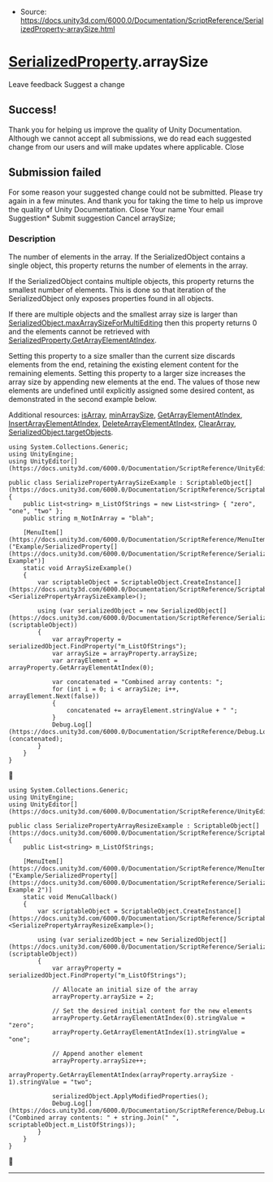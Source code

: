 * Source: https://docs.unity3d.com/6000.0/Documentation/ScriptReference/SerializedProperty-arraySize.html

#  [SerializedProperty](https://docs.unity3d.com/6000.0/Documentation/ScriptReference/SerializedProperty.html).arraySize
Leave feedback
Suggest a change
## Success!
Thank you for helping us improve the quality of Unity Documentation. Although we cannot accept all submissions, we do read each suggested change from our users and will make updates where applicable.
Close
## Submission failed
For some reason your suggested change could not be submitted. Please <a>try again</a> in a few minutes. And thank you for taking the time to help us improve the quality of Unity Documentation.
Close
Your name Your email Suggestion* Submit suggestion
Cancel
arraySize; 
### Description
The number of elements in the array.
If the SerializedObject contains a single object, this property returns the number of elements in the array.  
  
If the SerializedObject contains multiple objects, this property returns the smallest number of elements. This is done so that iteration of the SerializedObject only exposes properties found in all objects.  
  
If there are multiple objects and the smallest array size is larger than [SerializedObject.maxArraySizeForMultiEditing](https://docs.unity3d.com/6000.0/Documentation/ScriptReference/SerializedObject-maxArraySizeForMultiEditing.html) then this property returns 0 and the elements cannot be retrieved with [SerializedProperty.GetArrayElementAtIndex](https://docs.unity3d.com/6000.0/Documentation/ScriptReference/SerializedProperty.GetArrayElementAtIndex.html).  
  
Setting this property to a size smaller than the current size discards elements from the end, retaining the existing element content for the remaining elements. Setting this property to a larger size increases the array size by appending new elements at the end. The values of those new elements are undefined until explicitly assigned some desired content, as demonstrated in the second example below.  
  
Additional resources: [isArray](https://docs.unity3d.com/6000.0/Documentation/ScriptReference/SerializedProperty-isArray.html), [minArraySize](https://docs.unity3d.com/6000.0/Documentation/ScriptReference/SerializedProperty-minArraySize.html), [GetArrayElementAtIndex](https://docs.unity3d.com/6000.0/Documentation/ScriptReference/SerializedProperty.GetArrayElementAtIndex.html), [InsertArrayElementAtIndex](https://docs.unity3d.com/6000.0/Documentation/ScriptReference/SerializedProperty.InsertArrayElementAtIndex.html), [DeleteArrayElementAtIndex](https://docs.unity3d.com/6000.0/Documentation/ScriptReference/SerializedProperty.DeleteArrayElementAtIndex.html), [ClearArray](https://docs.unity3d.com/6000.0/Documentation/ScriptReference/SerializedProperty.ClearArray.html), [SerializedObject.targetObjects](https://docs.unity3d.com/6000.0/Documentation/ScriptReference/SerializedObject-targetObjects.html).
```
using System.Collections.Generic;
using UnityEngine;
using UnityEditor[](https://docs.unity3d.com/6000.0/Documentation/ScriptReference/UnityEditor.html);  
  
public class SerializePropertyArraySizeExample : ScriptableObject[](https://docs.unity3d.com/6000.0/Documentation/ScriptReference/ScriptableObject.html)
{
    public List<string> m_ListOfStrings = new List<string> { "zero", "one", "two" };
    public string m_NotInArray = "blah";  
  
    [MenuItem[](https://docs.unity3d.com/6000.0/Documentation/ScriptReference/MenuItem.html)("Example/SerializedProperty[](https://docs.unity3d.com/6000.0/Documentation/ScriptReference/SerializedProperty.html)/ArraySize Example")]
    static void ArraySizeExample()
    {
        var scriptableObject = ScriptableObject.CreateInstance[](https://docs.unity3d.com/6000.0/Documentation/ScriptReference/ScriptableObject.CreateInstance.html)<SerializePropertyArraySizeExample>();  
  
        using (var serializedObject = new SerializedObject[](https://docs.unity3d.com/6000.0/Documentation/ScriptReference/SerializedObject.html)(scriptableObject))
        {
            var arrayProperty = serializedObject.FindProperty("m_ListOfStrings");
            var arraySize = arrayProperty.arraySize;
            var arrayElement = arrayProperty.GetArrayElementAtIndex(0);  
  
            var concatenated = "Combined array contents: ";
            for (int i = 0; i < arraySize; i++, arrayElement.Next(false))
            {
                concatenated += arrayElement.stringValue + " ";
            }
            Debug.Log[](https://docs.unity3d.com/6000.0/Documentation/ScriptReference/Debug.Log.html)(concatenated);
        }
    }
}

```

```
using System.Collections.Generic;
using UnityEngine;
using UnityEditor[](https://docs.unity3d.com/6000.0/Documentation/ScriptReference/UnityEditor.html);  
  
public class SerializePropertyArrayResizeExample : ScriptableObject[](https://docs.unity3d.com/6000.0/Documentation/ScriptReference/ScriptableObject.html)
{
    public List<string> m_ListOfStrings;  
  
    [MenuItem[](https://docs.unity3d.com/6000.0/Documentation/ScriptReference/MenuItem.html)("Example/SerializedProperty[](https://docs.unity3d.com/6000.0/Documentation/ScriptReference/SerializedProperty.html)/ArraySize Example 2")]
    static void MenuCallback()
    {
        var scriptableObject = ScriptableObject.CreateInstance[](https://docs.unity3d.com/6000.0/Documentation/ScriptReference/ScriptableObject.CreateInstance.html)<SerializePropertyArrayResizeExample>();  
  
        using (var serializedObject = new SerializedObject[](https://docs.unity3d.com/6000.0/Documentation/ScriptReference/SerializedObject.html)(scriptableObject))
        {
            var arrayProperty = serializedObject.FindProperty("m_ListOfStrings");  
  
            // Allocate an initial size of the array
            arrayProperty.arraySize = 2;  
  
            // Set the desired initial content for the new elements
            arrayProperty.GetArrayElementAtIndex(0).stringValue = "zero";
            arrayProperty.GetArrayElementAtIndex(1).stringValue = "one";  
  
            // Append another element
            arrayProperty.arraySize++;
            arrayProperty.GetArrayElementAtIndex(arrayProperty.arraySize - 1).stringValue = "two";  
  
            serializedObject.ApplyModifiedProperties();
            Debug.Log[](https://docs.unity3d.com/6000.0/Documentation/ScriptReference/Debug.Log.html)("Combined array contents: " + string.Join(" ", scriptableObject.m_ListOfStrings));
        }
    }
}

```

* * *
